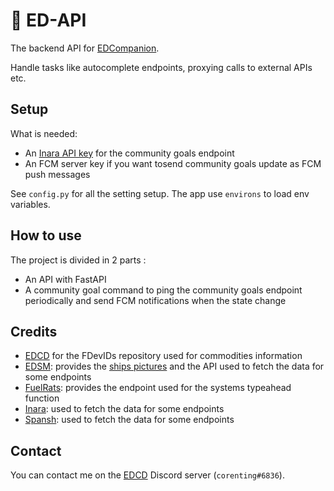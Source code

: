 # 🌌 ED-API

The backend API for [EDCompanion](https://github.com/corenting/edcompanion).

Handle tasks like autocomplete endpoints, proxying calls to external APIs etc.

## Setup

What is needed:
- An [Inara API key](https://inara.cz/elite/inara-api/) for the community goals endpoint
- An FCM server key if you want tosend community goals update as FCM push messages

See `config.py` for all the setting setup. The app use `environs` to load env variables.

## How to use

The project is divided in 2 parts :
- An API with FastAPI
- A community goal command to ping the community goals endpoint periodically and send FCM notifications when the state change

## Credits

- [EDCD](https://github.com/EDCD) for the FDevIDs repository used for commodities information
- [EDSM](https://www.edsm.net/): provides the [ships pictures](https://github.com/EDSM-NET/ED-Ships-ScreenShots) and the API used to fetch the data for some endpoints
- [FuelRats](https://fuelrats.com): provides the endpoint used for the systems typeahead function
- [Inara](https://inara.cz/): used to fetch the data for some endpoints
- [Spansh](https://spansh.co.uk): used to fetch the data for some endpoints

## Contact

You can contact me on the [EDCD](https://edcd.github.io/) Discord server (`corenting#6836`).
